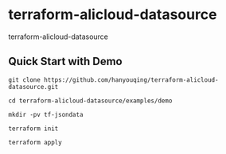 # terraform-alicloud-datasource

terraform-alicloud-datasource

## Quick Start with Demo

```
git clone https://github.com/hanyouqing/terraform-alicloud-datasource.git

cd terraform-alicloud-datasource/examples/demo

mkdir -pv tf-jsondata

terraform init

terraform apply
```
